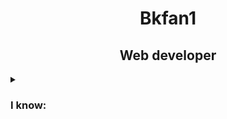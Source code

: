 <h1 align="center">Bkfan1</h1>
<h2 align="center" >Web developer</h2>

<details >
    <summary><h3>I know:</h3></summary>
    <div style="display: flex; justify-content: space-center; align-items: center;">
        <h3>Programming languages:</h3>
        <img width="100px" height="100px" style="display: inline;" src="https://www.mozillaphilippines.org/wp-content/uploads/2016/06/javascript-logo.jpg" alt="JavaScript">
        <img width="100px" height="100px" style="display: inline;" src="https://upload.wikimedia.org/wikipedia/commons/thumb/c/c3/Python-logo-notext.svg/1200px-Python-logo-notext.svg.png" alt="Python">
        <img width="100px" height="100px" style="display: inline;" src="https://bashlogo.com/img/symbol/png/monochrome_light.png" alt="Bash/Shell Scripting">
        <hr>

        <h3>Markup languages:</h3>
        <img width="100px" height="100px" src="https://lh3.googleusercontent.com/proxy/Lit7wlZ4KCxlAAfU1gfeR5sRTTXhjD-nPY0yooMOKXaaclsRwpZgH-aQLNbeaw-T1fI-uR2j3X9CIZ98GaHvys3z3-df_2wb4xiDF2JuqO3kzeYWH2ch3SDPXtAyeXoK2Otmmzttkh1XhQyya6iohqVww7bXLq_GrwGnWI0bsc905idnpH4" alt="HTML5">
        <img width="100px" height="100px" src="https://kariselovuo.pro/ksprov1/wp-content/uploads/2018/02/css-logo.png" alt="CSS3">
        <hr>

        <h3>Preprocessors & template engines</h3>
        <img width="100px" height="100px" src="https://www.ondho.com/wp-content/uploads/2015/04/thumbnail-sass.png" alt="SASS">
        <img width="100px" height="100px" src="https://res.cloudinary.com/practicaldev/image/fetch/s--Rr7K5gOm--/c_limit%2Cf_auto%2Cfl_progressive%2Cq_auto%2Cw_880/https://dbalas.gallerycdn.vsassets.io/extensions/dbalas/vscode-html2pug/0.0.2/1532242577062/Microsoft.VisualStudio.Services.Icons.Default" alt="Pug HTML">
        <img width="120px" height="100px" src="https://icons.veryicon.com/png/o/file-type/doucument/markdown-fill-1.png" alt="Markdown Language">
        <hr>

        <h3>Query languages:</h3>
        <img width="100px" height="100px" src="https://anterior.tectimes.net/wp-content/uploads/2017/08/Azure-SQL-Database-generic_COLOR.png" alt="SQL Language">
    </div>
</details>

